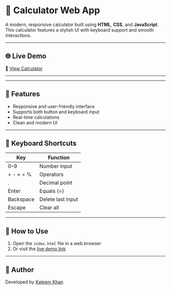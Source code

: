 # 🔢 Calculator Web App

A modern, responsive calculator built using **HTML**, **CSS**, and **JavaScript**. This calculator features a stylish UI with keyboard support and smooth interactions.

---

## 🌐 Live Demo

🔗 [View Calculator](https://kaleemkhan1708.github.io/Calculator/calculator/)

---


---

## 🚀 Features

- Responsive and user-friendly interface
- Supports both button and keyboard input
- Real-time calculations
- Clean and modern UI

---

## 🧠 Keyboard Shortcuts

| Key         | Function         |
|-------------|------------------|
| 0–9         | Number input     |
| + - × ÷ %   | Operators         |
| .           | Decimal point     |
| Enter       | Equals (=)        |
| Backspace   | Delete last input |
| Escape      | Clear all         |

---

## 📌 How to Use

1. Open the `index.html` file in a web browser  
2. Or visit the [live demo link](https://kaleemkhan1708.github.io/calculator/)


---

## 🙌 Author

Developed by [Kaleem Khan](https://github.com/kaleemkhan1708)



